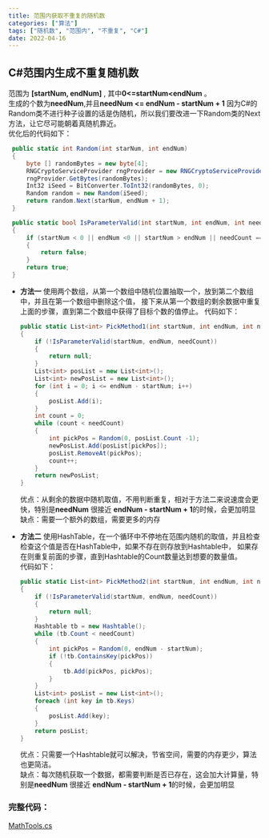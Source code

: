 ```yaml
---
title: 范围内获取不重复的随机数
categories: ["算法"]
tags: ["随机数", "范围内", "不重复", "C#"]
date: 2022-04-16
---
```



## C#范围内生成不重复随机数

范围为 **[startNum, endNum]** , 其中**0&lt;=startNum&lt;endNum** 。  
生成的个数为**needNum**,并且**needNum &lt;= endNum - startNum + 1**
因为C#的Random类不进行种子设置的话是伪随机，所以我们要改进一下Random类的Next方法，让它尽可能朝着真随机靠近。\
优化后的代码如下：
```c#
 public static int Random(int starNum, int endNum)
 {
     byte [] randomBytes = new byte[4];
     RNGCryptoServiceProvider rngProvider = new RNGCryptoServiceProvider();
     rngProvider.GetBytes(randomBytes);
     Int32 iSeed = BitConverter.ToInt32(randomBytes, 0);
     Random random = new Random(iSeed);
     return random.Next(starNum, endNum + 1);
 }

 public static bool IsParameterValid(int startNum, int endNum, int needCount)
 {
     if (startNum < 0 || endNum <0 || startNum > endNum || needCount == 0 || needCount > endNum - startNum + 1)
     {
         return false;
     }
     return true;
 }
```


- **方法一** 
    使用两个数组，从第一个数组中随机位置抽取一个，放到第二个数组中，并且在第一个数组中删除这个值，
    接下来从第一个数组的剩余数据中重复上面的步骤，直到第二个数组中获得了目标个数的值停止。
    代码如下：
    ```c#
    public static List<int> PickMethod1(int startNum, int endNum, int needCount)
    {
        if (!IsParameterValid(startNum, endNum, needCount))
        {
            return null;
        }
        List<int> posList = new List<int>();
        List<int> newPosList = new List<int>();
        for (int i = 0; i <= endNum - startNum; i++)
        {
            posList.Add(i);
        }
        int count = 0;
        while (count < needCount)
        {
            int pickPos = Random(0, posList.Count -1);
            newPosList.Add(posList[pickPos]);
            posList.RemoveAt(pickPos);
            count++;
        }
        return newPosList;
    }
    ```

    优点：从剩余的数据中随机取值，不用判断重复，相对于方法二来说速度会更快，特别是**needNum** 很接近 **endNum - startNum + 1**的时候，会更加明显\
    缺点：需要一个额外的数组，需要更多的内存

    
- **方法二** 
    使用HashTable，在一个循环中不停地在范围内随机的取值，并且检查检查这个值是否在HashTable中，如果不存在则存放到Hashtable中，
    如果存在则重复前面的步骤，直到Hashtable的Count数量达到想要的数量值。\
    代码如下：
    ```c#
    public static List<int> PickMethod2(int startNum, int endNum, int needCount)
    {
        if (!IsParameterValid(startNum, endNum, needCount))
        {
            return null;
        }
        Hashtable tb = new Hashtable();
        while (tb.Count < needCount)
        {
            int pickPos = Random(0, endNum - startNum);
            if (!tb.ContainsKey(pickPos))
            {
                tb.Add(pickPos, pickPos);
            }
        }
        List<int> posList = new List<int>();
        foreach (int key in tb.Keys)
        {
            posList.Add(key);
        }
        return posList;
    }
    ```
    优点：只需要一个Hashtable就可以解决，节省空间，需要的内存更少，算法也更简洁。  
    缺点：每次随机获取一个数据，都需要判断是否已存在，这会加大计算量，特别是**needNum** 很接近 **endNum - startNum + 1**的时候，会更加明显  




### 完整代码：
<a href="https://linkliu.github.io/game-tech-post/assets/codes/csharp/MathTools.cs" download>MathTools.cs</a>
